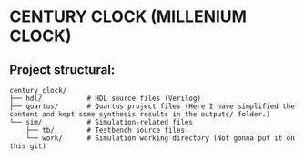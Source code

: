 # CENTURY CLOCK (MILLENIUM CLOCK)

## Project structural:
```
century_clock/
├── hdl/           # HDL source files (Verilog)
├── quartus/       # Quartus project files (Here I have simplified the content and kept some synthesis results in the outputs/ folder.)
└── sim/           # Simulation-related files
    ├── tb/        # Testbench source files
    └── work/      # Simulation working directory (Not gonna put it on this git)
```    
